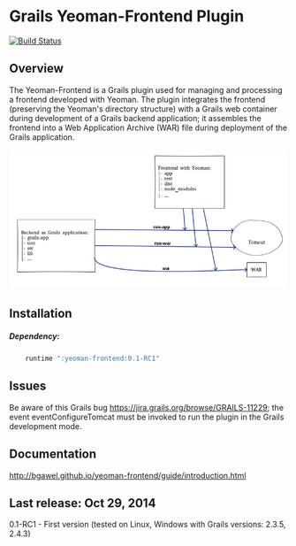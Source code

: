 Grails Yeoman-Frontend Plugin
===============
[![Build Status](https://travis-ci.org/bgawel/yeoman-frontend.svg?branch=master)](https://travis-ci.org/bgawel/yeoman-frontend)

Overview
--------
The Yeoman-Frontend is a Grails plugin used for managing and processing a frontend developed with Yeoman. The plugin integrates the frontend (preserving the Yeoman's directory structure) with a Grails web container during development of a Grails backend application; it assembles the frontend into a Web Application Archive (WAR) file during deployment of the Grails application.

![Overview](https://github.com/bgawel/bgawel.github.io/blob/master/yeoman-frontend/img/overview.png)

Installation
------------
##### Dependency:
```groovy
	runtime ":yeoman-frontend:0.1-RC1"
```

Issues
------
Be aware of this Grails bug https://jira.grails.org/browse/GRAILS-11229; the event eventConfigureTomcat must be invoked to run the plugin in the Grails development mode.

Documentation
-------------
http://bgawel.github.io/yeoman-frontend/guide/introduction.html

Last release: Oct 29, 2014
--------------------------
0.1-RC1 - First version (tested on Linux, Windows with Grails versions: 2.3.5, 2.4.3)

